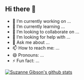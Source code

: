 ## Hi there 👋

- 🔭 I’m currently working on ...
- 🌱 I’m currently learning ...
- 👯 I’m looking to collaborate on ...
- 🤔 I’m looking for help with ...
- 💬 Ask me about ...
- 📫 How to reach me: ...
- 😄 Pronouns: ...
- ⚡ Fun fact: ...

[![Suzanne Gibson's github stats](https://github-readme-stats.vercel.app/api?username={{USERNAME}}&theme=dark)](https://github.com/suzannegibo}/github-readme-stats)
